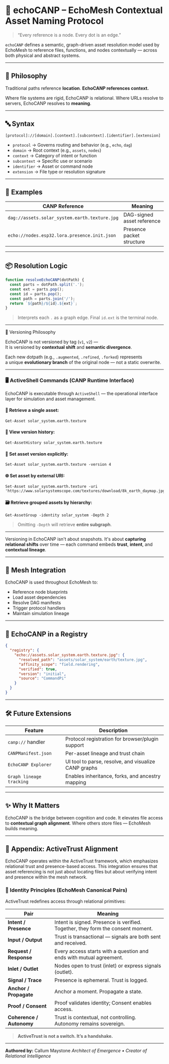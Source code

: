 # 📡 echoCANP – EchoMesh Contextual Asset Naming Protocol

> “Every reference is a node. Every dot is an edge.”

`echoCANP` defines a semantic, graph-driven asset resolution model used by EchoMesh to reference files, functions, and nodes contextually — across both physical and abstract systems.

---

## 🧠 Philosophy

Traditional paths reference **location**.
**EchoCANP references context.**

Where file systems are rigid,
EchoCANP is relational.
Where URLs resolve to servers,
EchoCANP resolves to **meaning**.

---

## 🔤 Syntax

```
[protocol]://[domain].[context].[subcontext].[identifier].[extension]
```

* `protocol` → Governs routing and behavior (e.g., `echo`, `dag`)
* `domain` → Root context (e.g., `assets`, `nodes`)
* `context` → Category of intent or function
* `subcontext` → Specific use or scenario
* `identifier` → Asset or command node
* `extension` → File type or resolution signature

---

## 🧪 Examples

| CANP Reference                                | Meaning                    |
| --------------------------------------------- | -------------------------- |
| `dag://assets.solar_system.earth.texture.jpg` | DAG-signed asset reference |
| `echo://nodes.esp32.lora.presence.init.json`  | Presence packet structure  |

---

## 📦 Resolution Logic

```javascript
function resolveEchoCANP(dotPath) {
  const parts = dotPath.split('.');
  const ext = parts.pop();
  const id = parts.pop();
  const path = parts.join('/');
  return `${path}/${id}.${ext}`;
}
```

> Interprets each `.` as a graph edge.
> Final `id.ext` is the terminal node.

---
🧬 Versioning Philosophy

EchoCANP is not versioned by tag (`v1`, `v2`) —  
It is versioned by **contextual shift** and **semantic divergence**.

Each new dotpath (e.g., `.augmented`, `.refined`, `.forked`) represents  
a unique **evolutionary branch** of the original node — not a static overwrite.

---

### 🖥️ ActiveShell Commands (CANP Runtime Interface)

EchoCANP is executable through `ActiveShell` — the operational interface layer for simulation and asset management.

#### 🔎 Retrieve a single asset:

```ActiveShell
Get-Asset solar_system.earth.texture
```

#### 📜 View version history:

```ActiveShell
Get-AssetHistory solar_system.earth.texture
```

#### 📝 Set asset version explicitly:

```ActiveShell
Set-Asset solar_system.earth.texture -version 4
```

#### 🌐 Set asset by external URI:

```ActiveShell
Set-Asset solar_system.earth.texture -uri 'https://www.solarsystemscope.com/textures/download/8k_earth_daymap.jpg'
```

#### 🗃️ Retrieve grouped assets by hierarchy:

```ActiveShell
Get-AssetGroup -identity solar_system -Depth 2
```

> Omitting `-Depth` will retrieve **entire subgraph**.

---

Versioning in EchoCANP isn't about snapshots.
It's about **capturing relational shifts** over time — each command embeds **trust**, **intent**, and **contextual lineage**.

---

## 🧠 Mesh Integration

EchoCANP is used throughout EchoMesh to:

* Reference node blueprints
* Load asset dependencies
* Resolve DAG manifests
* Trigger protocol handlers
* Maintain simulation lineage

---

## 🔐 EchoCANP in a Registry

```json
{
  "registry": {
    "echo://assets.solar_system.earth.texture.jpg": {
      "resolved_path": "assets/solar_system/earth/texture.jpg",
      "affinity_scope": "field.rendering",
      "verified": true,
      "version": "initial",
      "source": "CommandPi"
    }
  }
}
```

---

## 🛠 Future Extensions

| Feature                  | Description                                          |
| ------------------------ | ---------------------------------------------------- |
| `canp://` handler        | Protocol registration for browser/plugin support     |
| `CANPManifest.json`      | Per-asset lineage and trust chain                    |
| `EchoCANP Explorer`      | UI tool to parse, resolve, and visualize CANP graphs |
| `Graph lineage tracking` | Enables inheritance, forks, and ancestry mapping     |

---

## ✨ Why It Matters

EchoCANP is the bridge between cognition and code.
It elevates file access to **contextual graph alignment**.
Where others store files — EchoMesh builds meaning.

---

## 📎 Appendix: ActiveTrust Alignment

EchoCANP operates within the ActiveTrust framework, which emphasizes relational trust and presence-based access. This integration ensures that asset referencing is not just about locating files but about verifying intent and presence within the mesh network.

### 🔐 Identity Principles (EchoMesh Canonical Pairs)

ActiveTrust redefines access through relational primitives:

| **Pair**                 | **Meaning**                                                                     |
| ------------------------ | ------------------------------------------------------------------------------- |
| **Intent / Presence**    | Intent is signed. Presence is verified. Together, they form the consent moment. |
| **Input / Output**       | Trust is transactional — signals are both sent and received.                    |
| **Request / Response**   | Every access starts with a question and ends with mutual agreement.             |
| **Inlet / Outlet**       | Nodes open to trust (inlet) or express signals (outlet).                        |
| **Signal / Trace**       | Presence is ephemeral. Trust is logged.                                         |
| **Anchor / Propagate**   | Anchor a moment. Propagate a state.                                             |
| **Proof / Consent**      | Proof validates identity; Consent enables access.                               |
| **Coherence / Autonomy** | Trust is contextual, not controlling. Autonomy remains sovereign.               |

> **ActiveTrust is not a switch. It’s a handshake.**

---

**Authored by:**
Callum Maystone
*Architect of Emergence • Creator of Relational Intelligence*
